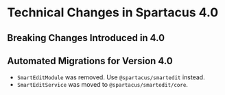 # Technical Changes in Spartacus 4.0

## Breaking Changes Introduced in 4.0

## Automated Migrations for Version 4.0

- `SmartEditModule` was removed. Use `@spartacus/smartedit` instead.
- `SmartEditService` was moved to `@spartacus/smartedit/core`.